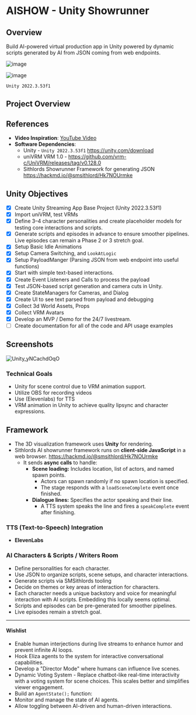 # AISHOW - Unity Showrunner

## Overview
Build AI-powered virtual production app in Unity powered by dynamic scripts generated by AI from JSON coming from web endpoints.  

![image](https://github.com/user-attachments/assets/7adcc2b0-9957-4467-811b-0861fff04158)


![image](https://hackmd.io/_uploads/By0Ounc71x.png)

`Unity 2022.3.53f1`

## Project Overview

## References

- **Video Inspiration**: [YouTube Video](https://www.youtube.com/watch?v=zD9wofGof80)
- **Software Dependencies**:
  - Unity - `Unity 2022.3.53f1` https://unity.com/download
  - uniVRM VRM 1.0 - https://github.com/vrm-c/UniVRM/releases/tag/v0.128.0
  - Sithlords Showrunner Framework for generating JSON https://hackmd.io/@smsithlord/Hk7NOUrmke

## Unity Objectives
- [X] Create Unity Streaming App Base Project (Unity 2022.3.53f1) 
- [X] Import uniVRM, test VRMs
- [X] Define 3–4 character personalities and create placeholder models for testing core interactions and scripts.
- [X] Generate scripts and episodes in advance to ensure smoother pipelines. Live episodes can remain a Phase 2 or 3 stretch goal.
- [X] Setup Basic Idle Animations
- [X] Setup Camera Switching, and `LookAtLogic`
- [X] Setup PayloadManger (Parsing JSON from web endpoint into useful functions)
- [X] Start with simple text-based interactions.
- [X] Create Event Listeners and Calls to process the payload
- [X] Test JSON-based script generation and camera cuts in Unity.
- [X] Create StateManagers for Cameras, and Dialog
- [X] Create UI to see text parsed from payload and debugging
- [X] Collect 3d World Assets, Props
- [X] Collect VRM Avatars
- [X] Develop an MVP / Demo for the 24/7 livestream.
- [ ] Create documentation for all of the code and API usage examples

## Screenshots

![Unity_yNCachdOqO](https://github.com/user-attachments/assets/064db9f9-fe6f-4fb7-b50f-4cc1f69fb8ef)


### Technical Goals

- Unity for scene control due to VRM animation support.
- Utilize OBS for recording videos
- Use (Elevenlabs) for TTS
- VRM animation in Unity to achieve quality lipsync and character expressions.

## Framework 
- The 3D visualization framework uses **Unity** for rendering.
- Sithlords AI showrunner framework runs on **client-side JavaScript** in a web browser. https://hackmd.io/@smsithlord/Hk7NOUrmke
  - It sends **async calls** to handle:
    - **Scene loading:** Includes location, list of actors, and named spawn points.
      - Actors can spawn randomly if no spawn location is specified.
      - The stage responds with a `loadSceneComplete` event once finished.
    - **Dialogue lines:** Specifies the actor speaking and their line.
      - A TTS system speaks the line and fires a `speakComplete` event after finishing.

### TTS (Text-to-Speech) Integration
- **ElevenLabs**

### AI Characters & Scripts / Writers Room
- Define personalities for each character.
- Use JSON to organize scripts, scene setups, and character interactions.
- Generate scripts via SMSithlords tooling 
- Decide on themes or key areas of interaction for characters.
- Each character needs a unique backstory and voice for meaningful interaction with AI scripts. Embedding this locally seems optimal.
- Scripts and episodes can be pre-generated for smoother pipelines.
- Live episodes remain a stretch goal.

---

#### Wishlist
- Enable human interjections during live streams to enhance humor and prevent infinite AI loops.
- Hook Eliza agents to the system for interactive conversational capabilities.
- Develop a "Director Mode" where humans can influence live scenes.
- Dynamic Voting System - Replace chatbot-like real-time interactivity with a voting system for scene choices. This scales better and simplifies viewer engagement.
- Build an `AgentState();` function:
- Monitor and manage the state of AI agents.
- Allow toggling between AI-driven and human-driven interactions.

